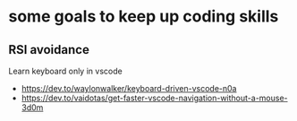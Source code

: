 # some goals to keep up coding skills
## RSI avoidance
Learn keyboard only in vscode
- https://dev.to/waylonwalker/keyboard-driven-vscode-n0a
- https://dev.to/vaidotas/get-faster-vscode-navigation-without-a-mouse-3d0m
